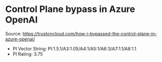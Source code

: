# Control Plane bypass in Azure OpenAI

Source: https://trustoncloud.com/how-i-bypassed-the-control-plane-in-azure-openai/

- PI Vector String: PI:1.5.1/A3:1.05/A4:1/A5:1/A6:3/A7:1.1/A8:1.1
- PI Rating: 3.75
